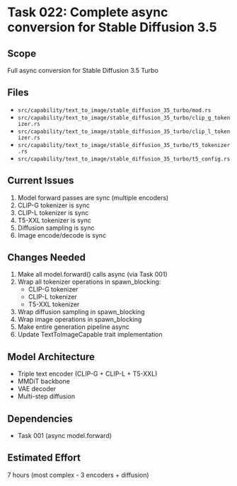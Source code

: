 # Task 022: Complete async conversion for Stable Diffusion 3.5

## Scope
Full async conversion for Stable Diffusion 3.5 Turbo

## Files
- `src/capability/text_to_image/stable_diffusion_35_turbo/mod.rs`
- `src/capability/text_to_image/stable_diffusion_35_turbo/clip_g_tokenizer.rs`
- `src/capability/text_to_image/stable_diffusion_35_turbo/clip_l_tokenizer.rs`
- `src/capability/text_to_image/stable_diffusion_35_turbo/t5_tokenizer.rs`
- `src/capability/text_to_image/stable_diffusion_35_turbo/t5_config.rs`

## Current Issues
1. Model forward passes are sync (multiple encoders)
2. CLIP-G tokenizer is sync
3. CLIP-L tokenizer is sync
4. T5-XXL tokenizer is sync
5. Diffusion sampling is sync
6. Image encode/decode is sync

## Changes Needed
1. Make all model.forward() calls async (via Task 001)
2. Wrap all tokenizer operations in spawn_blocking:
   - CLIP-G tokenizer
   - CLIP-L tokenizer
   - T5-XXL tokenizer
3. Wrap diffusion sampling in spawn_blocking
4. Wrap image operations in spawn_blocking
5. Make entire generation pipeline async
6. Update TextToImageCapable trait implementation

## Model Architecture
- Triple text encoder (CLIP-G + CLIP-L + T5-XXL)
- MMDiT backbone
- VAE decoder
- Multi-step diffusion

## Dependencies
- Task 001 (async model.forward)

## Estimated Effort
7 hours (most complex - 3 encoders + diffusion)
